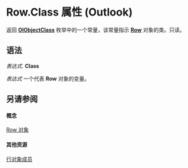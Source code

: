 
# Row.Class 属性 (Outlook)

返回  **[OlObjectClass](33d724b3-df3c-2a7f-a80f-93b66d96f588.md)** 枚举中的一个常量，该常量指示 **[Row](06db3fa4-1649-48bf-3b86-ffdf99a47305.md)** 对象的类。只读。


## 语法

 _表达式_. **Class**

 _表达式_ 一个代表 **Row** 对象的变量。


## 另请参阅


#### 概念


[Row 对象](06db3fa4-1649-48bf-3b86-ffdf99a47305.md)
#### 其他资源


[行对象成员](49998d93-3940-6e08-624f-f8c5dcba2ea5.md)